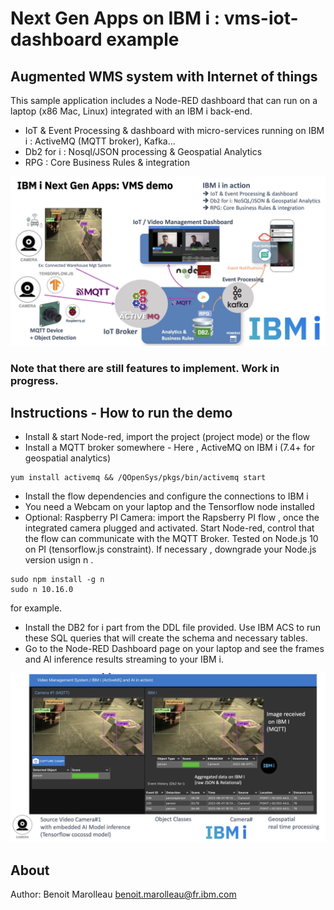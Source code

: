Next Gen Apps on IBM i : vms-iot-dashboard example
=================
##  Augmented WMS system with Internet of things 
This sample application includes a Node-RED dashboard that can run on a laptop (x86 Mac, Linux) integrated with an IBM i back-end. 
- IoT & Event Processing & dashboard with micro-services running on IBM i : ActiveMQ (MQTT broker), Kafka...
- Db2 for i : Nosql/JSON processing & Geospatial Analytics
- RPG : Core Business Rules & integration

![](./vms-ibmi-overview1.jpg)

### Note that there are still features to implement. Work in progress.

## Instructions - How to run the demo

- Install & start Node-red, import the project (project mode) or the flow
- Install a MQTT broker somewhere - Here , ActiveMQ on IBM i (7.4+ for geospatial analytics)
```
yum install activemq && /QOpenSys/pkgs/bin/activemq start
```
- Install the flow dependencies and configure the connections to IBM i 
- You need a Webcam on your laptop and the Tensorflow node installed
- Optional: Raspberry PI Camera: import the Rapsberry PI flow , once the integrated camera plugged and activated. Start Node-red, control that the flow can communicate with the MQTT Broker. Tested on Node.js 10 on PI (tensorflow.js constraint). If necessary , downgrade your Node.js version usign n . 
```
sudo npm install -g n 
sudo n 10.16.0
``` 
for example.

- Install the DB2 for i part from the DDL file provided. Use IBM ACS to run these SQL queries that will create the schema and necessary tables.
- Go to the Node-RED Dashboard page on your laptop and see the frames and AI inference results streaming to your IBM i. 

![](./vms-demo-detail.jpg)

## About

Author: Benoit Marolleau benoit.marolleau@fr.ibm.com
